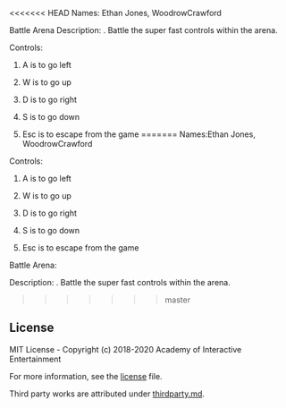 <<<<<<< HEAD
Names: Ethan Jones, WoodrowCrawford

Battle Arena
Description: . Battle the super fast controls within the arena.

Controls:

 1.   A is to go left

 2.   W is to go up

 3.   D is to go right

 4.   S is to go down

 5.   Esc is to escape from the game
=======
Names:Ethan Jones, WoodrowCrawford

Controls:

1. A is to go left

2. W is to go up

3. D is to go right

4. S is to go down

5. Esc is to escape from the game


Battle Arena:

Description:
. Battle the super fast controls within the arena.
>>>>>>> master

## License

MIT License - Copyright (c) 2018-2020 Academy of Interactive Entertainment

For more information, see the [license][lic] file.

Third party works are attributed under [thirdparty.md][3p].

[lic]:license.md
[3p]:thirdparty.md
[raylib]:https://github.com/raysan5/raylib